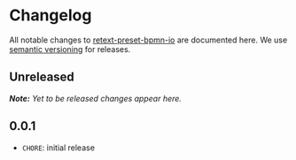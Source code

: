 # Changelog

All notable changes to [retext-preset-bpmn-io](https://github.com/bpmn-io/retext-preset-bpmn-io) are documented here. We use [semantic versioning](http://semver.org/) for releases.

## Unreleased

***Note:** Yet to be released changes appear here.*

## 0.0.1

* `CHORE`: initial release
